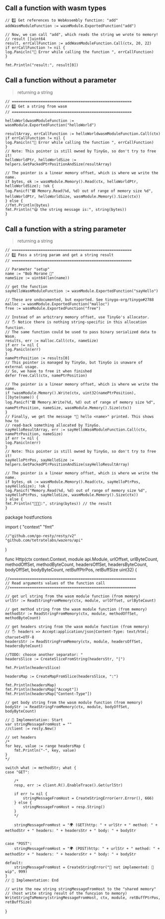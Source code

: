 ## Call a function with wasm types

```golang
// 1️⃣ Get references to WebAssembly function: "add"
addWasmModuleFunction := wasmModule.ExportedFunction("add")

// Now, we can call "add", which reads the string we wrote to memory!
// result []uint64
result, errCallFunction := addWasmModuleFunction.Call(ctx, 20, 22)
if errCallFunction != nil {
log.Panicln("🔴 Error while calling the function ", errCallFunction)
}

fmt.Println("result:", result[0])
```

## Call a function without a parameter

> returning a string

```golang
// ======================================================
// 2️⃣ Get a string from wasm
// ======================================================

helloWorldwasmModuleFunction := wasmModule.ExportedFunction("helloWorld")

resultArray, errCallFunction := helloWorldwasmModuleFunction.Call(ctx)
if errCallFunction != nil {
log.Panicln("🔴 Error while calling the function ", errCallFunction)
}
// Note: This pointer is still owned by TinyGo, so don't try to free it!
helloWorldPtr, helloWorldSize := helpers.GetPackedPtrPositionAndSize(resultArray)

// The pointer is a linear memory offset, which is where we write the name.
if bytes, ok := wasmModule.Memory().Read(ctx, helloWorldPtr, helloWorldSize); !ok {
log.Panicf("🟥 Memory.Read(%d, %d) out of range of memory size %d",
helloWorldPtr, helloWorldSize, wasmModule.Memory().Size(ctx))
} else {
//fmt.Println(bytes)
fmt.Println("😃 the string message is:", string(bytes))
}
```

## Call a function with a string parameter

> returning a string

```golang
// ======================================================
// 3️⃣ Pass a string param and get a string result
// ======================================================

// Parameter "setup"
name := "Bob Morane 🎉"
nameSize := uint64(len(name))

// get the function
sayHelloWasmModuleFunction := wasmModule.ExportedFunction("sayHello")

// These are undocumented, but exported. See tinygo-org/tinygo#2788
malloc := wasmModule.ExportedFunction("malloc")
free := wasmModule.ExportedFunction("free")

// Instead of an arbitrary memory offset, use TinyGo's allocator.
// 🖐 Notice there is nothing string-specific in this allocation function.
// The same function could be used to pass binary serialized data to Wasm.
results, err := malloc.Call(ctx, nameSize)
if err != nil {
log.Panicln(err)
}
namePtrPosition := results[0]
// This pointer is managed by TinyGo, but TinyGo is unaware of external usage.
// So, we have to free it when finished
defer free.Call(ctx, namePtrPosition)

// The pointer is a linear memory offset, which is where we write the name.
if !wasmModule.Memory().Write(ctx, uint32(namePtrPosition), []byte(name)) {
log.Panicf("🟥 Memory.Write(%d, %d) out of range of memory size %d",
namePtrPosition, nameSize, wasmModule.Memory().Size(ctx))
}
// Finally, we get the message "👋 hello <name>" printed. This shows how to
// read-back something allocated by TinyGo.
sayHelloResultArray, err := sayHelloWasmModuleFunction.Call(ctx, namePtrPosition, nameSize)
if err != nil {
log.Panicln(err)
}
// Note: This pointer is still owned by TinyGo, so don't try to free it!
sayHelloPtrPos, sayHelloSize := helpers.GetPackedPtrPositionAndSize(sayHelloResultArray)

// The pointer is a linear memory offset, which is where we write the name.
if bytes, ok := wasmModule.Memory().Read(ctx, sayHelloPtrPos, sayHelloSize); !ok {
log.Panicf("Memory.Read(%d, %d) out of range of memory size %d",
sayHelloPtrPos, sayHelloSize, wasmModule.Memory().Size(ctx))
} else {
fmt.Println("👋👋👋:", string(bytes)) // the result
}
```





package hostfunctions

import (
	"context"
	"fmt"

	//"github.com/go-resty/resty/v2"
	"github.com/tetratelabs/wazero/api"
)

func Http(ctx context.Context, module api.Module,
	urlOffset, urlByteCount, methodOffSet, methodByteCount, headersOffSet, headersByteCount, bodyOffSet, bodyByteCount,
	retBuffPtrPos, retBuffSize uint32) {

    //=========================================================
	// Read arguments values of the function call
    //=========================================================

	// get url string from the wasm module function (from memory)
	urlStr := ReadStringFromMemory(ctx, module, urlOffset, urlByteCount)

	// get method string from the wasm module function (from memory)
	methodStr := ReadStringFromMemory(ctx, module, methodOffSet, methodByteCount)

	// get headers string from the wasm module function (from memory)
	// 🖐 headers => Accept:application/json|Content-Type: text/html; charset=UTF-8
	headersStr := ReadStringFromMemory(ctx, module, headersOffSet, headersByteCount)

    //TODO: choose another separator: °
	headersSlice := CreateSliceFromString(headersStr, "|")

	fmt.Println(headersSlice)

    headersMap := CreateMapFromSlice(headersSlice, ":")

    fmt.Println(headersMap)
    fmt.Println(headersMap["Accept"])
    fmt.Println(headersMap["Content-Type"])

	// get body string from the wasm module function (from memory)
	bodyStr := ReadStringFromMemory(ctx, module, bodyOffSet, bodyByteCount)

	// 👋 Implementation: Start
	var stringMessageFromHost = ""
	//client := resty.New()

    // set headers
    /*
    for key, value := range headersMap {
        fmt.Println("-", key, value)
    }
    */

	switch what := methodStr; what {
	case "GET":

        /*
		resp, err := client.R().EnableTrace().Get(urlStr)

        if err != nil {
            stringMessageFromHost = CreateStringError(err.Error(), 666)
        } else {
            stringMessageFromHost = resp.String()
        }
        */

		stringMessageFromHost = "🌍 (GET)http: " + urlStr + " method: " + methodStr + " headers: " + headersStr + " body: " + bodyStr


	case "POST":
		stringMessageFromHost = "🌍 (POST)http: " + urlStr + " method: " + methodStr + " headers: " + headersStr + " body: " + bodyStr

	default:
		stringMessageFromHost = CreateStringError("🔴 not implemented: 🚧 wip", 999)
	}
	// 👋 Implementation: End

	// write the new string stringMessageFromHost to the "shared memory"
	// (host write string result of the funcyion to memory)
	WriteStringToMemory(stringMessageFromHost, ctx, module, retBuffPtrPos, retBuffSize)

}
